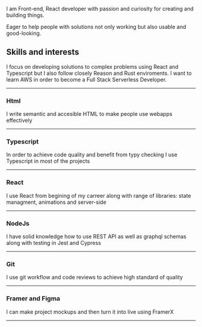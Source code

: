 I am Front-end, React developer with passion and curiosity for creating and building things.

Eager to help people with solutions not only working but also usable and good-looking.

## Skills and interests

I focus on developing solutions to complex problems using React and Typescript but I also follow closely Reason and Rust enviroments.
I want to learn AWS in order to become a Full Stack Serverless Developer.

---

### Html

I write semantic and accesible HTML to make people use webapps effectively

---

### Typescript

In order to achieve code quality and benefit from typy checking I use Typescript in most of the projects

---

### React

I use React from begining of my carreer along with range of libraries: state managment, animations and server-side

---

### NodeJs

I have solid knowledge how to use REST API as well as graphql schemas along with testing in Jest and Cypress

---

### Git

I use git workflow and code reviews to achieve high standard of quality

---

### Framer and Figma

I can make project mockups and then turn it into live using FramerX

---
